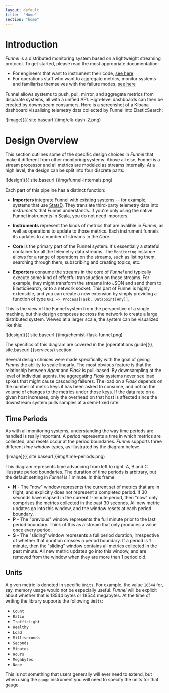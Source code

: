 ```yaml
---
layout: default
title:  "Home"
section: "home"
---
```


# Introduction

*Funnel* is a distributed monitoring system based on a lightweight streaming protocol. To get started, please read the most appropriate documentation:

* For engineers that want to instrument their code, [see here](getting-started/developers.html)
* For operations staff who want to aggregate metrics, monitor systems and familiarise themselves with the failure modes, [see here](getting-started/operations.html)

Funnel allows systems to push, pull, mirror, and aggregate metrics from disparate systems, all with a unified API. High-level dashboards can then be created by downstream consumers. Here is a screenshot of a Kibana dashboard visualising telemetry data collected by Funnel into ElasticSearch:

![image]({{ site.baseurl }}img/elk-dash-2.png)

<a name="overview"></a>

# Design Overview

This section outlines some of the specific design choices in *Funnel* that make it different from other monitoring systems. Above all else, Funnel is a stream processor and all metrics are modeled as streams internally. At a high level, the design can be split into four discrete parts:

![design]({{ site.baseurl }}img/funnel-internals.png)

Each part of this pipeline has a distinct function:

* **Importers** integrate Funnel with existing systems -- for example, systems that use [StatsD](https://github.com/etsy/statsd). They translate third-party telemetry data into _instruments_ that Funnel understands. If you're only using the native Funnel instruments in Scala, you do not need importers.

* **Instruments** represent the kinds of metrics that are avalible in *Funnel*, as well as operations to update to those metrics. Each instrument funnels its updates to a number of streams in the *Core*.

* **Core** is the primary part of the Funnel system. It's essentially a stateful container for all the telemetry data streams. The `Monitoring` instance allows for a range of operations on the streams, such as listing them, searching through them, subscribing and creating topics, etc.

* **Exporters** consume the streams in the core of *Funnel* and typically execute some kind of effectful transduction on those streams. For example, they might transform the streams into JSON and send them to ElasticSearch, or to a network socket. This part of Funnel is highly extensible, and you can create a new extension by simply providing a function of type `URI => Process[Task, Datapoint[Any]]`.

This is the view of the Funnel system from the perspective of a single machine, but this design composes accross the network to create a large distributed system. Viewed at a larger scale, the system can be visualized like this:

![design]({{ site.baseurl }}img/chemist-flask-funnel.png)

The specifics of this diagram are covered in the [operatations guide]({{ site.baseurl }}services/) section.

Several design choices were made specifically with the goal of giving *Funnel* the ability to scale linearly. The most obvious feature is that the relatioship between *Agent* and *Flask* is pull-based. By downsampling at the level of individual agents, the aggregating *Flask* systems never see load spikes that might cause cascading failures. The load on a *Flask* depends on the number of metric keys it has been asked to consume, and not on the volume of changes to the metrics under those keys. If the data rate on a given host increases, only the overhead on that host is affected since the downstream system pulls samples at a semi-fixed rate.

<a name="time-periods"></a>

## Time Periods

As with all monitoring systems, understanding the way time periods are handled is really important. A *period* represents a time in which metrics are collected, and resets occur at the period boundaries. *Funnel* supports three different *time window* types, as illustrated by the diagram below:

![image]({{ site.baseurl }}img/time-periods.png)

This diagram represents time advancing from left to right. A, B and C illustrate period boundaries. The duration of time periods is arbitrary, but the default setting in *Funnel* is 1 minute. In this frame:

* **N** - The "now" window represents the current set of metrics that are in flight, and explicitly does not represent a completed period. If 30 seconds have elapsed in the current 1-minute period, then "now" only comprises the metrics collected in the past 30 seconds. All new metric updates go into this window, and the window resets at each period boundary.
* **P** - The "previous" window represents the full minute prior to the last period boundary. Think of this as a stream that only produces a value once every period.
* **S** - The "sliding" window represents a full period duration, irrespective of whether that duration crosses a period boundary. If a period is 1 minute, then the "sliding" window contains all metrics collected in the past minute. All new metric updates go into this window, and are removed from the window when they are more than 1 period old.

<a name="units"></a>

## Units

A given metric is denoted in specific `Units`. For example, the value `18544` for, say, memory usage would not be especially useful. *Funnel* will be explicit about whether that is 18544 bytes or 18544 megabytes. At the time of writing the library supports the following `Units`:

* `Count`
* `Ratio`
* `TrafficLight`
* `Healthy`
* `Load`
* `Milliseconds`
* `Seconds`
* `Minutes`
* `Hours`
* `Megabytes`
* `None`

This is not something that users generally will ever need to extend, but when using the `gauge` instrument you will need to specify the units for that gauge.



